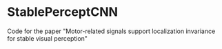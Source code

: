 # StablePerceptCNN
Code for the paper "Motor-related signals support localization invariance for stable visual perception"
